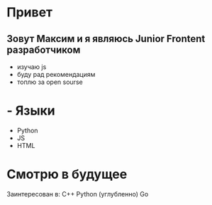 # Привет
## Зовут Максим и я являюсь Junior Frontent разработчиком
- изучаю js
- буду рад рекомендациям
- топлю за open sourse


# - Языки
- Python
- JS
- HTML


# Смотрю в будущее
Заинтересован в:
C++
Python (углубленно)
Go

<!--
**teperkarek/teperkarek** is a ✨ _special_ ✨ repository because its `README.md` (this file) appears on your GitHub profile.

Here are some ideas to get you started:

- 🔭 I’m currently working on ...
- 🌱 I’m currently learning ...
- 👯 I’m looking to collaborate on ...
- 🤔 I’m looking for help with ...
- 💬 Ask me about ...
- 📫 How to reach me: ...
- 😄 Pronouns: ...
- ⚡ Fun fact: ...
-->
